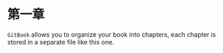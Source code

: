 # 第一章

`GitBook` allows you to organize your book into chapters, each chapter is stored in a separate file like this one. 


